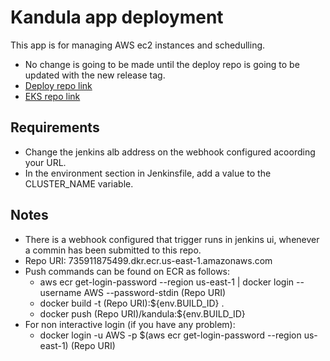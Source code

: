 # Kandula app deployment

This app is for managing AWS ec2 instances and schedulling.

- No change is going to be made until the deploy repo is going to be updated with the new release tag.
- [Deploy repo link](https://github.com/GoddessDianas/terraform-aws-deploy)
- [EKS repo link](https://github.com/GoddessDianas/terraform-eks-k8s)


## Requirements

- Change the jenkins alb address on the webhook configured acoording your URL.
- In the environment section in Jenkinsfile, add a value to the CLUSTER_NAME variable.

## Notes

- There is a webhook configured that trigger runs in jenkins ui, whenever a commin has been submitted to this repo.
- Repo URI: 735911875499.dkr.ecr.us-east-1.amazonaws.com
- Push commands can be found on ECR as follows: 
  - aws ecr get-login-password --region us-east-1 | docker login --username AWS --password-stdin (Repo URI)
  - docker build -t (Repo URI):${env.BUILD_ID} .
  - docker push (Repo URI)/kandula:${env.BUILD_ID}
- For non interactive login (if you have any problem):
  - docker login -u AWS -p $(aws ecr get-login-password --region us-east-1) (Repo URI)
